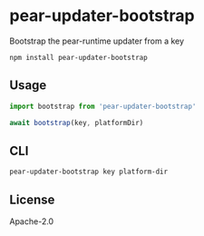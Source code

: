 # pear-updater-bootstrap

Bootstrap the pear-runtime updater from a key

```
npm install pear-updater-bootstrap
```

## Usage

```js
import bootstrap from 'pear-updater-bootstrap'

await bootstrap(key, platformDir)
```

## CLI

```
pear-updater-bootstrap key platform-dir
```

## License

Apache-2.0
